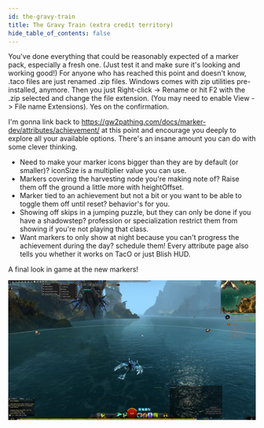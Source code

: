 ```yaml
---
id: the-gravy-train
title: The Gravy Train (extra credit territory)
hide_table_of_contents: false
---
```


You've done everything that could be reasonably expected of a marker pack, especially a fresh one. (Just test it and make sure it's looking and working good!) For anyone who has reached this point and doesn't know, .taco files are just renamed .zip files. Windows comes with zip utilities pre-installed, anymore. Then you just Right-click -> Rename or hit F2 with the .zip selected and change the file extension. (You may need to enable View -> File name Extensions). Yes on the confirmation.

I'm gonna link back to https://gw2pathing.com/docs/marker-dev/attributes/achievement/ at this point and encourage you deeply to explore all your available options. There's an insane amount you can do with some clever thinking.

- Need to make your marker icons bigger than they are by default (or smaller)? iconSize is a multiplier value you can use.
- Markers covering the harvesting node you're making note of? Raise them off the ground a little more with heightOffset.
- Marker tied to an achievement but not a bit or you want to be able to toggle them off until reset? behavior's for you.
- Showing off skips in a jumping puzzle, but they can only be done if you have a shadowstep? profession or specialization restrict them from showing if you're not playing that class.
- Want markers to only show at night because you can't progress the achievement during the day? schedule them!
Every attribute page also tells you whether it works on TacO or just Blish HUD.

A final look in game at the new markers!

![SYWMAMP28.jpeg](/img/pathing/guides/sywmamp/SYWMAMP28.jpeg)